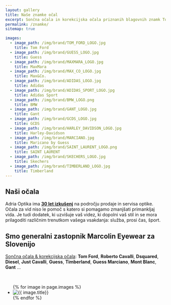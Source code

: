 ```yaml
---
layout: gallery
title: Naše znamke očal
excerpt: Sončna očala in korekcijska očala priznanih blagovnih znamk Tom Ford, Guess, Cavalli, Montbalnc, Dsquared, Swarovski, Gant, Timberland, Diesel..
permalink: /znamke/
sitemap: true

images:
  - image_path: /img/brand/TOM_FORD_LOGO.jpg
    title: Tom Ford
  - image_path: /img/brand/GUESS_LOGO.jpg
    title: Guess
  - image_path: /img/brand/MAXMARA_LOGO.jpg
    title: MaxMara
  - image_path: /img/brand/MAX_CO_LOGO.jpg
    title: Max&Co.
  - image_path: /img/brand/ADIDAS_LOGO.jpg
    title: Adidas
  - image_path: /img/brand/ADIDAS_SPORT_LOGO.jpg
    title: Adidas Sport
  - image_path: /img/brand/BMW_LOGO.png
    title: BMW
  - image_path: /img/brand/GANT_LOGO.jpg
    title: Gant
  - image_path: /img/brand/GCDS_LOGO.jpg
    title: GCDS
  - image_path: /img/brand/HARLEY_DAVIDSON_LOGO.jpg
    title: Harley-Davidson
  - image_path: /img/brand/MARCIANO.jpg
    title: Maricano by Guess
  - image_path: /img/brand/SAINT_LAURENT_LOGO.png
    title: SAINT LAURENT
  - image_path: /img/brand/SKECHERS_LOGO.jpg
    title: Skechers
  - image_path: /img/brand/TIMBERLAND_LOGO.jpg
    title: Timberland
---
```



## Naši očala

Adria Optika ima **[30 let izkušenj](/o-nas/)** na področju prodaje in servisa optike.
Očala za vid niso le pomoč s katero si pomagamo zmanjšati primankljaj vida. Je tudi dodatek, ki uzvišuje vaš videz, ki dopolni vaš stil in se mora prilagoditi različnim trenutkom vašega vsakdanja: služba, prosi čas, šport.

## Smo generalni zastopnik Marcolin Eyewear za Slovenijo
[Sončna očala & korekcijska očala](/ocala/):
**Tom Ford**, **Roberto Cavalli**, **Dsquared**, **Diesel**, **Just Cavalli**, **Guess**, **Timberland**, **Guess Marciano**, **Mont Blanc**, **Gant** ...

<br/>

<ul class="photo-gallery">
  {% for image in page.images %}
    <li><a target="popupwindow" rel="nofollow noreferrer" onclick="window.open('http://en.marcolin.com/brands/', 'popupwindow', 'scrollbars=yes,width=800,height=500');return true"><img class="transform-big" src="{{ image.image_path }}" alt="{{ image.title}}" title="{{ image.title}}"/></a></li>
  {% endfor %}
</ul>
